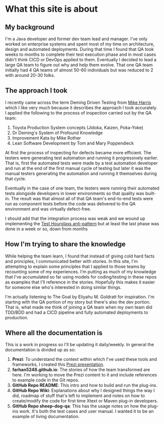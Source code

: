 # What this site is about

## My background

I'm a Java developer and former dev team lead and manager. I've only worked on enterprise systems and spent most of my time on architecture, design and automated deployments.
During that time I found that QA took weeks to months to complete their test execution phase and in most cases didn't think CICD or DevOps applied to them.
Eventually I decided to lead a large QA team to figure out why and help them evolve. 
That one QA team initially had 4 QA teams of almost 50-60 individuals but was reduced to 2 with around 20-30 folks.

## The approach I took

I recently came across the term Deming Driven Testing from [Mike Harris](https://testandanalysis.home.blog/) which I like very much because it describes the approach I took accurately.
I applied the following to the process of inspection carried out by the QA team:

1. Toyota Production System concepts (Jidoka, Kaizen, Poka-Yoke)
2. Dr Deming's System of Profound Knowledge
3. Improvement Kata by Mike Rother
4. Lean Software Development by Tom and Mary Poppendieck

At first the process of inspecting for defects became more efficient. 
The testers were generating test automation and running it progressively earlier.
That is, first the automated tests were made by a test automation developer and run at the end of the first manual cycle of testing but later it was the manual testers generating the automation and running it themselves during that cycle.

Eventually in the case of one team, the testers were running their automated tests alongside developers in lower environments so that quality was built-in. 
The result was that almost all of that QA team's end-to-end tests were run as component tests before the code was delivered to the QA environment and was virtually defect-free.

I should add that the integration process was weak and we wound up implementing the [Test Hourglass anti-pattern](https://testing.googleblog.com/2020/11/fixing-test-hourglass.html) but at least the last phase was done in a week or so, down from months



## How I'm trying to share the knowledge

While helping the team learn, I found that instead of giving cold hard facts and principles, I communicated better with stories.
In this site, I'm attempting to explain some principles that I applied to those teams by recounting some of my experiences.
I'm putting as much of my knowledge that I've accumulated so far using models for coding/testing in these repos as examples that I'll reference in the stories.
Hopefully this makes it easier for someone else who's interested in doing similar things.

I'm actually listening to The Goal by Eliyahu M. Goldratt for inspiration. 
I'm starting with the QA portion of my story but there's also the dev portion.
That is, what made me think of joining a QA team when my own team did TDD/BDD and had a CICD pipeline and fully automated deployments to production.

## Where all the documentation is

This is a work in progress so I'll be updating it daily/weekly. In general the documentation is divided up as so:
1. **Prezi**: To understand the context within which I've used these tools and frameworks, I created this [Prezi presentation](https://prezi.com/view/yNpSiGMbioX8lNp5tS2q/). 
2. **farhan5248.github.io**: The stories of how the team transformed are here. I'm working to move the Prezi content to it and include references to example code in the Git repos.
3. **GitHub Repo README**: This intro and how to build and run the plug-ins.
4. **GitHub Repo Wiki**: Explanations about why I designed things the way I did, roadmap of stuff that's left to implement and notes on how to create/modify the code for first time Xtext or Maven plug-in developers.
5. **GitHub Repo sheep-dog-qa**: This has the usage notes on how the plug-ins work. It's both the test cases and user manual. I wanted it to be an example of living documentation.

